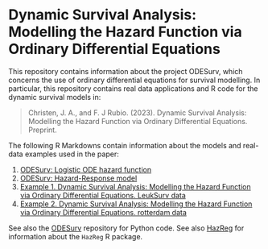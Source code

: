 # Dynamic Survival Analysis: Modelling the Hazard Function via Ordinary Differential Equations

This repository contains information about the project ODESurv, which concerns the use of ordinary differential equations for survival modelling. In particular, this repository contains real data applications and R code for the dynamic survival models in:

> Christen, J. A., and F. J Rubio. (2023). Dynamic Survival Analysis: Modelling the Hazard Function via Ordinary Differential Equations. Preprint.


The following R Markdowns contain information about the models and real-data examples used in the paper:

1. [ODESurv: Logistic ODE hazard function](https://rpubs.com/FJRubio/logisODE)
2. [ODESurv: Hazard-Response model](https://rpubs.com/FJRubio/HazardResponse)
3. [Example 1. Dynamic Survival Analysis: Modelling the Hazard Function via Ordinary Differential Equations. LeukSurv data](https://rpubs.com/FJRubio/ODESurvLeukSurv)
4. [Example 2. Dynamic Survival Analysis: Modelling the Hazard Function via Ordinary Differential Equations. rotterdam data](https://rpubs.com/FJRubio/ODESurvRotterdam)

See also the [ODESurv](https://github.com/andreschristen/ODESurv) repository for Python code.
See also [HazReg](https://github.com/FJRubio67/HazReg) for information about the `HazReg` R package.

